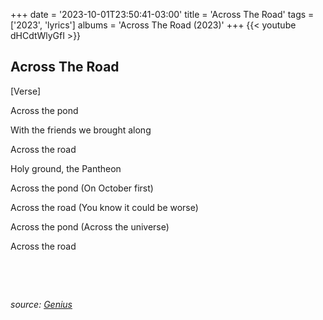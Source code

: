 +++
date = '2023-10-01T23:50:41-03:00'
title = 'Across The Road'
tags = ['2023',  'lyrics']
albums = 'Across The Road (2023)'
+++
{{< youtube dHCdtWlyGfI >}}

## Across The Road

[Verse]

Across the pond

With the friends we brought along

Across the road

Holy ground, the Pantheon

Across the pond (On October first)

Across the road (You know it could be worse)

Across the pond (Across the universe)

Across the road

&nbsp;

&nbsp;

_source: [Genius](https://genius.com/artists/First-of-october)_
